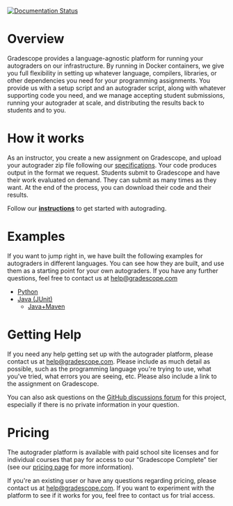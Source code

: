 [![Documentation Status](https://readthedocs.org/projects/gradescope-autograders/badge/?version=latest)](https://gradescope-autograders.readthedocs.org/en/latest/?badge=latest)

# Overview

Gradescope provides a language-agnostic platform for running your
autograders on our infrastructure. By running in Docker containers, we
give you full flexibility in setting up whatever language, compilers,
libraries, or other dependencies you need for your programming
assignments. You provide us with a setup script and an autograder
script, along with whatever supporting code you need, and we manage
accepting student submissions, running your autograder at scale, and
distributing the results back to students and to you.

# How it works

As an instructor, you create a new assignment on Gradescope, and
upload your autograder zip file following our
[specifications](https://gradescope-autograders.readthedocs.io/en/latest/specs/). Your code produces output in the format we
request. Students submit to Gradescope and have their work evaluated
on demand. They can submit as many times as they want. At the end of
the process, you can download their code and their results.

Follow our **[instructions](https://gradescope-autograders.readthedocs.io/en/latest/getting_started/)** to get started with
autograding.

# Examples

If you want to jump right in, we have built the following examples for
autograders in different languages. You can see how they are built,
and use them as a starting point for your own autograders. If you have
any further questions, feel free to contact us at
[help@gradescope.com](mailto:help@gradescope.com)

- [Python](python/)
- [Java (JUnit)](java/)
  - [Java+Maven](java-mvn/)

# Getting Help

If you need any help getting set up with the autograder platform,
please contact us at
[help@gradescope.com](mailto:help@gradescope.com). Please include as
much detail as possible, such as the programming language you're
trying to use, what you've tried, what errors you are seeing,
etc. Please also include a link to the assignment on Gradescope.

You can also ask questions on the [GitHub discussions
forum](https://github.com/gradescope/autograder_samples/discussions)
for this project, especially if there is no private information in
your question.

# Pricing

The autograder platform is available with paid school site licenses
and for individual courses that pay for access to our "Gradescope
Complete" tier (see our [pricing page](https://www.gradescope.com/pricing)
for more information).

If you're an existing user or have any questions regarding pricing,
please contact us at
[help@gradescope.com](mailto:help@gradescope.com). If you want to
experiment with the platform to see if it works for you, feel free to
contact us for trial access.

